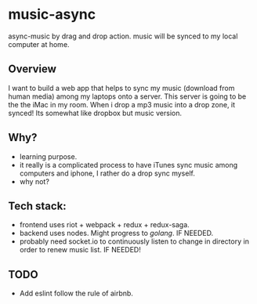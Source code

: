 # music-async
async-music by drag and drop action. music will be synced to my local computer at home.

## Overview

I want to build a web app that helps to sync my music (download from human media) among my laptops onto a server. This server is going to be the the iMac in my room. When i drop a mp3 music into a drop zone, it synced! Its somewhat like dropbox but music version.

## Why?

- learning purpose.
- it really is a complicated process to have iTunes sync music among computers and iphone, I rather do a drop sync myself.
- why not?

## Tech stack:

- frontend uses riot + webpack + redux + redux-saga.
- backend uses nodes. Might progress to *golang*. IF NEEDED.
- probably need socket.io to continuously listen to change in directory in order to renew music list. IF NEEDED!

## TODO

- Add eslint follow the rule of airbnb.
